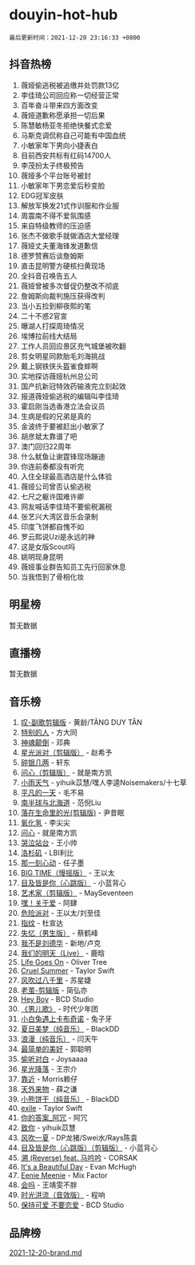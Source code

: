 # douyin-hot-hub

`最后更新时间：2021-12-20 23:16:33 +0800`

## 抖音热榜

1. 薇娅偷逃税被追缴并处罚款13亿
1. 李佳琦公司回应称一切经营正常
1. 百年奋斗带来四方面改变
1. 薇娅道歉称愿承担一切后果
1. 陈慧敏杨亚冬拒绝快餐式恋爱
1. 马斯克调侃称自己可能有中国血统
1. 小敏家年下男向小捷表白
1. 目前西安共标有红码14700人
1. 李茂扮太子终极预告
1. 薇娅多个平台账号被封
1. 小敏家年下男恋爱后秒变脸
1. EDG冠军皮肤
1. 解放军换发21式作训服和作业服
1. 周震南不得不爱氛围感
1. 来自特级教师的压迫感
1. 张杰不做歌手就做酒店大堂经理
1. 薇娅丈夫董海锋发道歉信
1. 德罗赞赛后谈詹姆斯
1. 直击昆明警方硬核扫黄现场
1. 全抖音召唤告五人
1. 薇娅曾被多次督促仍整改不彻底
1. 詹姆斯向裁判施压获得改判
1. 当小五捡到柳夜熙的笔
1. 二十不惑2官宣
1. 曝湖人打探周琦情况
1. 埃博拉前线大结局
1. 工作人员回应景区充气城堡被吹翻
1. 剪女明星同款胎毛刘海挑战
1. 戴上钢铁侠头盔雀食蟀啊
1. 实地探访薇娅杭州总公司
1. 国产抗新冠特效药输液完立刻起效
1. 报道薇娅偷逃税的编辑叫李佳琦
1. 霍启刚当选香港立法会议员
1. 生病是假的兄弟是真的
1. 金波终于要被赶出小敏家了
1. 胡彦斌太靠谱了吧
1. 澳门回归22周年
1. 什么鱿鱼让谢霆锋现场蹦迪
1. 你连前奏都没有听完
1. 入住全球最高酒店是什么体验
1. 薇娅公司曾否认偷逃税
1. 七尺之躯许国难许卿
1. 网友喊话李佳琦不要偷税漏税
1. 张艺兴大湾区音乐会录制
1. 印度飞饼都自愧不如
1. 罗云熙说Uzi是永远的神
1. 这是女版Scout吗
1. 姚明现身昆明
1. 薇娅事业群告知员工先行回家休息
1. 当我悟到了骨相化妆

## 明星榜

暂无数据

## 直播榜

暂无数据

## 音乐榜

1. [叹-副歌剪辑版]() - 黄龄/TĂNG DUY TÂN
1. [特别的人]() - 方大同
1. [神魂颠倒](https://sf3-cdn-tos.douyinstatic.com/obj/tos-cn-ve-2774/35bf9a0f55b140cbad2ef9c9fd1c355a) - 邓典
1. [星光派对（剪辑版）]() - 赵希予
1. [碎银几两]() - 轩东
1. [问心（剪辑版）](https://sf6-cdn-tos.douyinstatic.com/obj/tos-cn-ve-2774/2d8f35de85334f56ae2353f8daef63d2) - 就是南方凯
1. [小雨天气]() - yihuik苡慧/嘿人李逵Noisemakers/十七草
1. [平凡的一天]() - 毛不易
1. [南半球与北海道](https://sf6-cdn-tos.douyinstatic.com/obj/tos-cn-ve-2774/0d1a6b330cf84ad39b8cf600a2849fbc) - 范倪Liu
1. [落在生命里的光(剪辑版)](https://sf3-cdn-tos.douyinstatic.com/obj/tos-cn-ve-2774/6a3ac5299a304a0babc779305d06ec09) - 尹昔眠
1. [氧化氢](https://sf6-cdn-tos.douyinstatic.com/obj/tos-cn-ve-2774/70b685319a304bf1a1c8f904423041bf) - 李尖尖
1. [问心](https://sf3-cdn-tos.douyinstatic.com/obj/tos-cn-ve-2774/eb82978957bf492b8842638f8d1b8466) - 就是南方凯
1. [哭泣站台]() - 王小帅
1. [洛杉矶](https://sf6-cdn-tos.douyinstatic.com/obj/tos-cn-ve-2774/6a65a749415e47988b83c0968476d343) - LBI利比
1. [那一刻心动](https://sf3-cdn-tos.douyinstatic.com/obj/tos-cn-ve-2774/4c0ed00133e3439592b4741c72acc6f3) - 任子墨
1. [BIG TIME（慢摇版）]() - 王以太
1. [目及皆是你（心跳版）]() - 小蓝背心
1. [艺术家（剪辑版）](https://sf3-cdn-tos.douyinstatic.com/obj/tos-cn-ve-2774/afc2f416a1004398942e225bff8d44fb) - MaySeventeen
1. [嘿！关于爱]() - 阿肆
1. [危险派对](https://sf3-cdn-tos.douyinstatic.com/obj/tos-cn-ve-2774/e41321aaf81d4e77a664329c1ffcf985) - 王以太/刘至佳
1. [指纹](https://sf6-cdn-tos.douyinstatic.com/obj/tos-cn-ve-2774/3b53eb1e5db241b6849e56104809dd2c) - 杜宣达
1. [失忆（男生版）](https://sf6-cdn-tos.douyinstatic.com/obj/tos-cn-ve-2774/886488823e4d448e9cefef2df680d397) - 蔡鹤峰
1. [我不是刘德华]() - 新地/卢克
1. [我们的明天（Live）](https://sf3-cdn-tos.douyinstatic.com/obj/tos-cn-ve-2774/50b758549f904df7a2963c5be52535af) - 鹿晗
1. [Life Goes On](https://sf6-cdn-tos.douyinstatic.com/obj/tos-cn-ve-2774/4c4d7f7be76a46db8ab73b83fc564bc9) - Oliver Tree
1. [Cruel Summer](https://sf6-cdn-tos.douyinstatic.com/obj/tos-cn-ve-2774/b35ad770e6d4495abefaa493fa46b555) - Taylor Swift
1. [风吹过八千里](https://sf6-cdn-tos.douyinstatic.com/obj/tos-cn-ve-2774/a1a6ff5c96de4f13890fedc3fd6d4c76) - 苏星婕
1. [老茧-剪辑版](https://sf3-cdn-tos.douyinstatic.com/obj/tos-cn-ve-2774/bb91bdf677a04acead89436a15002aa6) - 简弘亦
1. [Hey Boy](https://sf6-cdn-tos.douyinstatic.com/obj/tos-cn-ve-2774/6a2ce9453d8a45caa5adf53e927b3be2) - BCD Studio
1. [《男儿歌》]() - 时代少年团
1. [小白兔遇上卡布奇诺](https://sf3-cdn-tos.douyinstatic.com/obj/tos-cn-ve-2774/c1d2df19bd0f4255acc5704625e6ea55) - 兔子牙
1. [夏日美梦（纯音乐）](https://sf6-cdn-tos.douyinstatic.com/obj/tos-cn-ve-2774/b1580bce6b8044b4b260b64f14d22db3) - BlackDD
1. [浪漫（纯音乐）](https://sf6-cdn-tos.douyinstatic.com/obj/tos-cn-ve-2774/b9c50a027cb64cbbb33a8eb5afce567e) - 闫天午
1. [最简单的美好](https://sf3-cdn-tos.douyinstatic.com/obj/tos-cn-ve-2774/0e7fffcdfba245ab83297602de530d38) - 郭聪明
1. [偷听对白](https://sf3-cdn-tos.douyinstatic.com/obj/tos-cn-ve-2774/01cb60c814e9481ba48ccb86e87f189f) - Joysaaaa
1. [星光降落](https://sf3-cdn-tos.douyinstatic.com/obj/tos-cn-ve-2774/69c2c0bdd07941bd875538ac21bdbcd4) - 王宗介
1. [靠近]() - Morris赖仔
1. [天外来物]() - 薛之谦
1. [小熊饼干（纯音乐）](https://sf6-cdn-tos.douyinstatic.com/obj/tos-cn-ve-2774/1de48e656a6748749964e5868753c062) - BlackDD
1. [exile](https://sf3-cdn-tos.douyinstatic.com/obj/tos-cn-ve-2774/77ec4f6b0999429186ada733032d8a0b) - Taylor Swift
1. [你的答案_阿冗](https://sf6-cdn-tos.douyinstatic.com/obj/tos-cn-ve-2774/5093e9b2ab734609a3c407f78eb2116e) - 阿冗
1. [致你](https://sf6-cdn-tos.douyinstatic.com/obj/tos-cn-ve-2774/954c374ed5f84191b4090574009773cc) - yihuik苡慧
1. [风吹一夏](https://sf3-cdn-tos.douyinstatic.com/obj/tos-cn-ve-2774/64b5a4609eb843c29c974d39d4d5d058) - DP龙猪/Swei水/Rays陈袁
1. [目及皆是你（心跳版）（剪辑版）]() - 小蓝背心
1. [溯 (Reverse) feat. 马吟吟](https://sf3-cdn-tos.douyinstatic.com/obj/tos-cn-ve-2774/0a8ac62db9bd4e3ebb3159dd0d08f960) - CORSAK
1. [It's a Beautiful Day](https://sf6-cdn-tos.douyinstatic.com/obj/tos-cn-ve-2774/d90d1a032a55472396a13e4d5ff44c2c) - Evan McHugh
1. [Eenie Meenie](https://sf3-cdn-tos.douyinstatic.com/obj/tos-cn-ve-2774/41086f9587e44036823d9782d42be7e2) - Mix Factor
1. [会吗]() - 王靖雯不胖
1. [时光洪流（音效版）]() - 程响
1. [保持可爱 不要恋爱](https://sf3-cdn-tos.douyinstatic.com/obj/tos-cn-ve-2774/d13d4ef4d17444edbf96dad0e06f53f9) - BCD Studio

## 品牌榜

[2021-12-20-brand.md](2021-12-20-brand.md)
